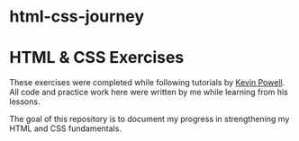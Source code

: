 # html-css-journey
# HTML & CSS Exercises

These exercises were completed while following tutorials by [Kevin Powell](https://www.youtube.com/@KevinPowell).  
All code and practice work here were written by me while learning from his lessons.

The goal of this repository is to document my progress in strengthening my HTML and CSS fundamentals.
